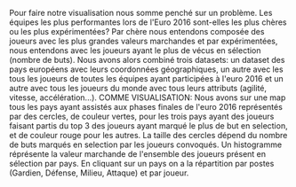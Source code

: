 Pour faire notre visualisation nous somme penché sur un problème. Les équipes les plus performantes lors de l'Euro 2016 sont-elles les plus chères ou les plus expérimentées? Par chère nous entendons composée des joueurs avec les plus grandes valeurs marchandes et par expérimentées, nous entendons avec les joueurs ayant le plus de vécus en sélection (nombre de buts).
Nous avons alors combiné trois datasets: un dataset des pays européens avec leurs coordonnées géographiques, un autre avec les tous les joueurs de toutes les équipes ayant participées à l'euro 2016 et un autre avec tous les joueurs du monde avec tous leurs attributs (agilité, vitesse, accélération...). 
COMME VISUALISATION:
Nous avons sur une map tous les pays ayant assistés aux phases finales de l'euro 2016 représentés par des cercles, de couleur vertes, pour les trois pays ayant des joueurs faisant partis du top 3 des joueurs ayant marqué le plus de but en selection, et de couleur rouge pour les autres. La taille des cercles dépend du nombre de buts marqués en selection par les joueurs convoqués.
Un histogramme réprésente la valeur marchande de l'ensemble des joueurs présent en sélection par pays. En cliquant sur un pays on a la répartition par postes (Gardien, Défense, Milieu, Attaque) et par joueur.
